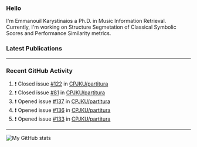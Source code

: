 ### Hello

I'm Emmanouil Karystinaios a Ph.D. in Music Information Retrieval.
Currently, I'm working on Structure Segmetation of Classical Symbolic Scores and Performance Similarity metrics.


### Latest Publications

<!-- BLOG-POST-LIST:START -->
<!-- BLOG-POST-LIST:END -->

---

### Recent GitHub Activity
  
<!--START_SECTION:activity-->
1. ❗️ Closed issue [#122](https://github.com/CPJKU/partitura/issues/122) in [CPJKU/partitura](https://github.com/CPJKU/partitura)
2. ❗️ Closed issue [#81](https://github.com/CPJKU/partitura/issues/81) in [CPJKU/partitura](https://github.com/CPJKU/partitura)
3. ❗️ Opened issue [#137](https://github.com/CPJKU/partitura/issues/137) in [CPJKU/partitura](https://github.com/CPJKU/partitura)
4. ❗️ Opened issue [#136](https://github.com/CPJKU/partitura/issues/136) in [CPJKU/partitura](https://github.com/CPJKU/partitura)
5. ❗️ Opened issue [#133](https://github.com/CPJKU/partitura/issues/133) in [CPJKU/partitura](https://github.com/CPJKU/partitura)
<!--END_SECTION:activity-->

---

![My GitHub stats](https://github-readme-stats.vercel.app/api?username=manoskary&show_icons=true&theme=radical)


<!--
**manoskary/manoskary** is a ✨ _special_ ✨ repository because its `README.md` (this file) appears on your GitHub profile.

Here are some ideas to get you started:

- 🔭 I’m currently working on ...
- 🌱 I’m currently learning ...
- 👯 I’m looking to collaborate on ...
- 🤔 I’m looking for help with ...
- 💬 Ask me about ...
- 📫 How to reach me: ...
- 😄 Pronouns: ...
- ⚡ Fun fact: ...
-->
